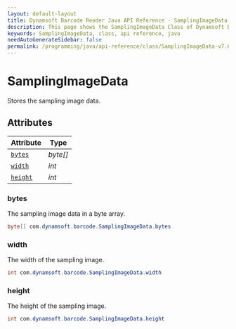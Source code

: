 ```yaml
---
layout: default-layout
title: Dynamsoft Barcode Reader Java API Reference - SamplingImageData Class
description: This page shows the SamplingImageData Class of Dynamsoft Barcode Reader for Java SDK API Reference.
keywords: SamplingImageData, class, api reference, java
needAutoGenerateSidebar: false
permalink: /programming/java/api-reference/class/SamplingImageData-v7.6.0.html
---
```



# SamplingImageData
Stores the sampling image data.
  

## Attributes
  
| Attribute | Type |
|---------- | ---- |
| [`bytes`](#bytes) | *byte\[\]* |
| [`width`](#width) | *int* |
| [`height`](#height) | *int* |


### bytes
The sampling image data in a byte array.
```java
byte[] com.dynamsoft.barcode.SamplingImageData.bytes
```

### width
The width of the sampling image.
```java
int com.dynamsoft.barcode.SamplingImageData.width
```

### height
The height of the sampling image.
```java
int com.dynamsoft.barcode.SamplingImageData.height
```

